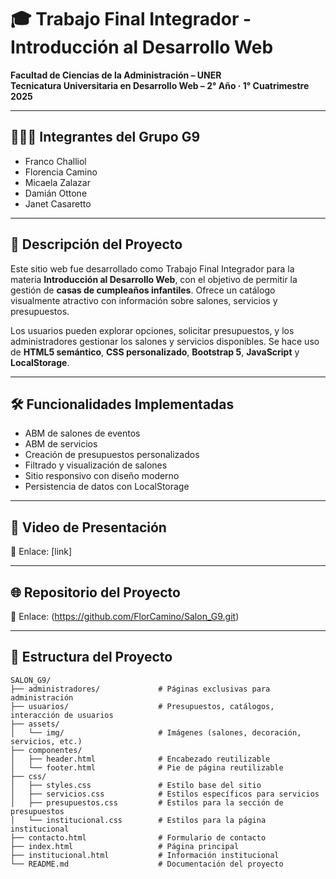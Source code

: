 # 🎓 Trabajo Final Integrador - Introducción al Desarrollo Web

**Facultad de Ciencias de la Administración – UNER**  
**Tecnicatura Universitaria en Desarrollo Web – 2° Año · 1° Cuatrimestre 2025**

---

## 🧑‍🤝‍🧑 Integrantes del Grupo G9

- Franco Challiol  
- Florencia Camino  
- Micaela Zalazar  
- Damián Ottone  
- Janet Casaretto  

---

## 📌 Descripción del Proyecto

Este sitio web fue desarrollado como Trabajo Final Integrador para la materia **Introducción al Desarrollo Web**, con el objetivo de permitir la gestión de **casas de cumpleaños infantiles**. Ofrece un catálogo visualmente atractivo con información sobre salones, servicios y presupuestos.

Los usuarios pueden explorar opciones, solicitar presupuestos, y los administradores gestionar los salones y servicios disponibles. Se hace uso de **HTML5 semántico**, **CSS personalizado**, **Bootstrap 5**, **JavaScript** y **LocalStorage**.

---

## 🛠️ Funcionalidades Implementadas

- ABM de salones de eventos
- ABM de servicios
- Creación de presupuestos personalizados
- Filtrado y visualización de salones
- Sitio responsivo con diseño moderno
- Persistencia de datos con LocalStorage

---

## 🎥 Video de Presentación

📎 Enlace: [link]

---

## 🌐 Repositorio del Proyecto

📎 Enlace: (https://github.com/FlorCamino/Salon_G9.git)

---

## 📁 Estructura del Proyecto

```
SALON_G9/
├── administradores/             # Páginas exclusivas para administración
├── usuarios/                    # Presupuestos, catálogos, interacción de usuarios
├── assets/
│   └── img/                     # Imágenes (salones, decoración, servicios, etc.)
├── componentes/
│   ├── header.html              # Encabezado reutilizable
│   └── footer.html              # Pie de página reutilizable
├── css/
│   ├── styles.css               # Estilo base del sitio
│   ├── servicios.css            # Estilos específicos para servicios
│   ├── presupuestos.css         # Estilos para la sección de presupuestos
│   └── institucional.css        # Estilos para la página institucional
├── contacto.html                # Formulario de contacto
├── index.html                   # Página principal
├── institucional.html           # Información institucional
└── README.md                    # Documentación del proyecto 

